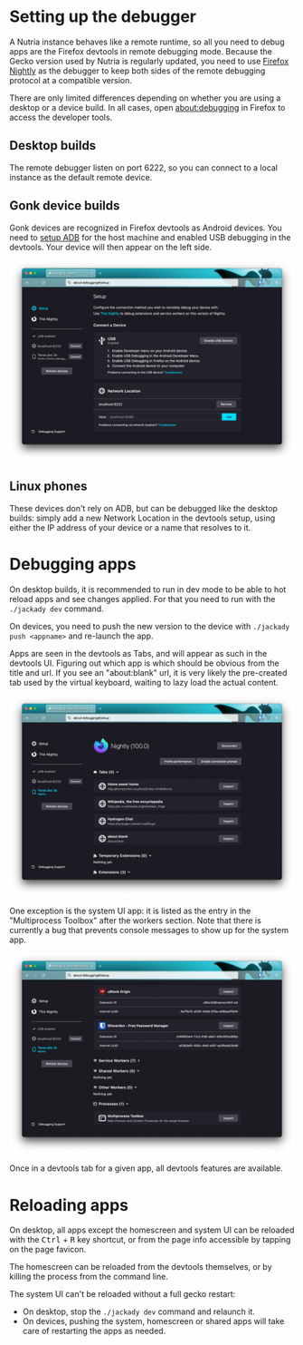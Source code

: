 # Setting up the debugger

A Nutria instance behaves like a remote runtime, so all you need to debug apps are the Firefox devtools in remote debugging mode. Because the Gecko version used by Nutria is regularly updated, you need to use [Firefox Nightly](https://www.mozilla.org/en-US/firefox/channel/desktop/) as the debugger to keep both sides of the remote debugging protocol at a compatible version.

There are only limited differences depending on whether you are using a desktop or a device build. In all cases, open [about:debugging](about:debugging) in Firefox to access the developer tools.

## Desktop builds

The remote debugger listen on port 6222, so you can connect to a local instance as the default remote device.

## Gonk device builds

Gonk devices are recognized in Firefox devtools as Android devices. You need to [setup ADB](https://www.xda-developers.com/install-adb-windows-macos-linux/) for the host machine and enabled USB debugging in the devtools. Your device will then appear on the left side.

<img src="./debug_list_usb.png" alt="USB Device List" title="USB Device List">

## Linux phones

These devices don't rely on ADB, but can be debugged like the desktop builds: simply add a new Network Location in the devtools setup, using either the IP address of your device or a name that resolves to it.

# Debugging apps

On desktop builds, it is recommended to run in dev mode to be able to hot reload apps and see changes applied. For that you need to run with the `./jackady dev` command.

On devices, you need to push the new version to the device with `./jackady push <appname>` and re-launch the app.

Apps are seen in the devtools as Tabs, and will appear as such in the devtools UI. Figuring out which app is which should be obvious from the title and url. If you see an "about:blank" url, it is very likely the pre-created tab used by the virtual keyboard, waiting to lazy load the actual content.

<img src="./debug_list_tabs.png" alt="Tabs List" title="Tabs List">

One exception is the system UI app: it is listed as the entry in the "Multiprocess Toolbox" after the workers section. Note that there is currently a bug that prevents console messages to show up for the system app.

<img src="./debug_multiprocess.png" alt="Multiprocess Toolbox" title="Multiprocess Toolbox">

Once in a devtools tab for a given app, all devtools features are available.

# Reloading apps

On desktop, all apps except the homescreen and system UI can be reloaded with the <kbd>Ctrl</kbd> + <kbd>R</kbd> key shortcut, or from the page info accessible by tapping on the page favicon.

The homescreen can be reloaded from the devtools themselves, or by killing the process from the command line.

The system UI can't be reloaded without a full gecko restart:
- On desktop, stop the `./jackady dev` command and relaunch it.
- On devices, pushing the system, homescreen or shared apps will take care of restarting the apps as needed.
